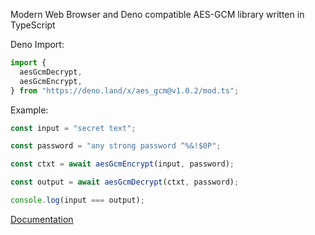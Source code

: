 Modern Web Browser and Deno compatible AES-GCM library written in TypeScript

Deno Import:
```js
import {
  aesGcmDecrypt,
  aesGcmEncrypt,
} from "https://deno.land/x/aes_gcm@v1.0.2/mod.ts";
```

Example:
```js
const input = "secret text";

const password = "any strong password ^%&!$0P";

const ctxt = await aesGcmEncrypt(input, password);

const output = await aesGcmDecrypt(ctxt, password);

console.log(input === output);
```

[Documentation](https://doc.deno.land/https://deno.land/x/aes_gcm/mod.ts)